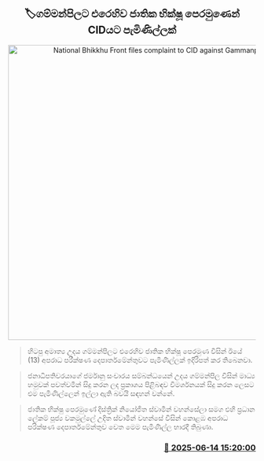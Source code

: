 <p align='center'><b><h2 align='center' title='National Bhikkhu Front files complaint to CID against Gammanpila'>🏷ගම්මන්පිලට එරෙහිව ජාතික භික්ෂූ පෙරමුණෙන් CIDයට පැමිණිල්ලක්</h2></b></p>
<p align='center'><img src='https://helakuru.sgp1.cdn.digitaloceanspaces.com/esana/images/lib/cid[1].jpg' width='600' alt='National Bhikkhu Front files complaint to CID against Gammanpila'></p>

> හිටපු අමාත්‍ය උදය ගම්මන්පිලට එරෙහිව ජාතික භික්ෂූ පෙරමුණ විසින් ඊයේ (13) අපරාධ පරීක්ෂණ දෙපාර්තමේන්තුවට පැමිණිල්ලක් ඉදිරිපත් කර තිබෙනවා.

> ජනාධිපතිවරයාගේ ජර්මානු සංචාරය සම්බන්ධයෙන් උදය ගම්මන්පිල විසින් මාධ්‍ය හමුවක් පවත්වමින් සිදු කරන ලද ප්‍රකාශය පිළිබඳව විමර්ශනයක් සිදු කරන ලෙසට එම පැමිණිල්ලෙන් ඉල්ලා ඇති බවයි සඳහන් වන්නේ.

> ජාතික භික්ෂු පෙරමුණේ දිස්ත්‍රික් නියෝජිත ස්වාමීන් වහන්සේලා සමග එහි ප්‍රධාන ලේකම් පූජ්‍ය වකමුල්ලේ උදිත ස්වාමීන් වහන්සේ විසින් කොළඹ අපරාධ පරික්ෂණ දෙපාර්තමේන්තුව වෙත මෙම පැමිණිල්ල භාරදී තිබුණා.



<h3 align='right'><a href='https://www.helakuru.lk/esana/p/111003/'>📅 2025-06-14 15:20:00</a></h3>
